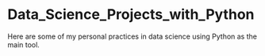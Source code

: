 # Data_Science_Projects_with_Python
Here are some of my personal practices in data science using Python as the main tool.
